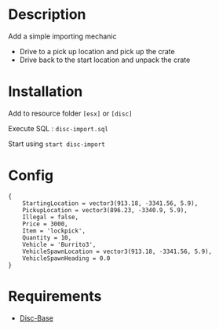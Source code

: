 # Description

Add a simple importing mechanic

- Drive to a pick up location and pick up the crate
- Drive back to the start location and unpack the crate

# Installation
Add to resource folder `[esx]` or `[disc]`

Execute SQL : `disc-import.sql`

Start using `start disc-import`

# Config
```
{
    StartingLocation = vector3(913.18, -3341.56, 5.9),
    PickupLocation = vector3(896.23, -3340.9, 5.9),
    Illegal = false,
    Price = 3000,
    Item = 'lockpick',
    Quantity = 10,
    Vehicle = 'Burrito3',
    VehicleSpawnLocation = vector3(913.18, -3341.56, 5.9),
    VehicleSpawnHeading = 0.0
}
```

# Requirements

- [Disc-Base](https://github.com/DiscworldZA/gta-resources/tree/master/disc-base)